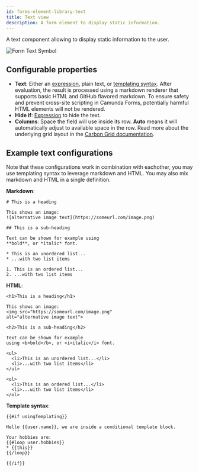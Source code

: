 ```yaml
---
id: forms-element-library-text
title: Text view
description: A form element to display static information.
---
```


A text component allowing to display static information to the user.

![Form Text Symbol](/img/form-icons/form-text.svg)

## Configurable properties

- **Text**: Either an [expression](../../feel/language-guide/feel-expressions-introduction.md), plain text, or [templating syntax](../configuration/forms-config-templating-syntax.md). After evaluation, the result is processed using a markdown renderer that supports basic HTML and GitHub flavored markdown. To ensure safety and prevent cross-site scripting in Camunda Forms, potentially harmful HTML elements will not be rendered.
- **Hide if**: [Expression](../../feel/language-guide/feel-expressions-introduction.md) to hide the text.
- **Columns**: Space the field will use inside its row. **Auto** means it will automatically adjust to available space in the row. Read more about the underlying grid layout in the [Carbon Grid documentation](https://carbondesignsystem.com/guidelines/2x-grid/overview).

## Example text configurations

Note that these configurations work in combination with eachother, you may use templating syntax to leverage markdown and HTML. You may also mix markdown and HTML in a single definition.

**Markdown**:

```
# This is a heading

This shows an image:
![alternative image text](https://someurl.com/image.png)

## This is a sub-heading

Text can be shown for example using
**bold**, or *italic* font.

* This is an unordered list...
* ...with two list items

1. This is an ordered list...
2. ...with two list items
```

**HTML**:

```
<h1>This is a heading</h1>

This shows an image:
<img src="https://someurl.com/image.png"
alt="alternative image text">

<h2>This is a sub-heading</h2>

Text can be shown for example
using <b>bold</b>, or <i>italic</i> font.

<ul>
  <li>This is an unordered list...</li>
  <li>...with two list items</li>
</ul>

<ol>
  <li>This is an ordered list...</li>
  <li>...with two list items</li>
</ol>
```

**Template syntax**:

```
{{#if usingTemplating}}

Hello {{user.name}}, we are inside a conditional template block.

Your hobbies are:
{{#loop user.hobbies}}
* {{this}}
{{/loop}}

{{/if}}
```
